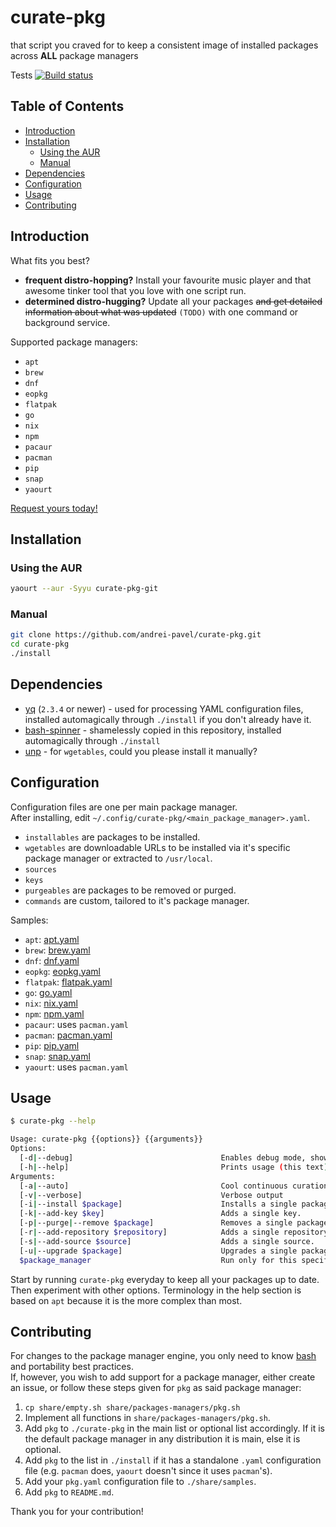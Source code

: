 # curate-pkg

that script you craved for to keep a consistent image of installed packages across **ALL** package managers

Tests [![Build status](https://circleci.com/gh/andrei-pavel/curate-pkg.svg?style=svg)](https://circleci.com/gh/andrei-pavel/curate-pkg)


## Table of Contents

- [Introduction](#introduction)
- [Installation](#installation)
  - [Using the AUR](#using-the-aur)
  - [Manual](#manual)
- [Dependencies](#dependencies)
- [Configuration](#configuration)
- [Usage](#usage)
- [Contributing](#contributing)


## Introduction

What fits you best?
- **frequent distro-hopping?** Install your favourite music player and that awesome tinker tool that you love with one script run.
- **determined distro-hugging?** Update all your packages ~~and get detailed information about what was updated~~ `(TODO)` with one command or background service.

Supported package managers:
- `apt`
- `brew`
- `dnf`
- `eopkg`
- `flatpak`
- `go`
- `nix`
- `npm`
- `pacaur`
- `pacman`
- `pip`
- `snap`
- `yaourt`

[Request yours today!](https://github.com/andrei-pavel/curate-pkg/issues/new)


## Installation

### Using the AUR

```sh
yaourt --aur -Syyu curate-pkg-git
```

### Manual

```sh
git clone https://github.com/andrei-pavel/curate-pkg.git
cd curate-pkg
./install
```


## Dependencies

- [yq](https://github.com/kislyuk/yq) (`2.3.4` or newer) - used for processing YAML configuration files, installed automagically through `./install` if you don't already have it.
- [bash-spinner](https://github.com/tlatsas/bash-spinner) - shamelessly copied in this repository, installed automagically through `./install`
- [unp](https://github.com/mitsuhiko/unp) - for `wgetables`, could you please install it manually?


## Configuration

Configuration files are one per main package manager.<br/>
After installing, edit `~/.config/curate-pkg/<main_package_manager>.yaml`.

- `installables` are packages to be installed.
- `wgetables` are downloadable URLs to be installed via it's specific package manager or extracted to `/usr/local`.
- `sources`
- `keys`
- `purgeables` are packages to be removed or purged.
- `commands` are custom, tailored to it's package manager.

Samples:
- `apt`: [apt.yaml](share/samples/apt.yaml)
- `brew`: [brew.yaml](share/samples/brew.yaml)
- `dnf`: [dnf.yaml](share/samples/dnf.yaml)
- `eopkg`: [eopkg.yaml](share/samples/eopkg.yaml)
- `flatpak`: [flatpak.yaml](share/samples/flatpak.yaml)
- `go`: [go.yaml](share/samples/go.yaml)
- `nix`: [nix.yaml](share/samples/nix.yaml)
- `npm`: [npm.yaml](share/samples/npm.yaml)
- `pacaur`: uses `pacman.yaml`
- `pacman`: [pacman.yaml](share/samples/pacman.yaml)
- `pip`: [pip.yaml](share/samples/pip.yaml)
- `snap`: [snap.yaml](share/samples/snap.yaml)
- `yaourt`: uses `pacman.yaml`


## Usage

```sh
$ curate-pkg --help
```

```sh
Usage: curate-pkg {{options}} {{arguments}}
Options:
  [-d|--debug]                                 Enables debug mode, showing every executed statement.
  [-h|--help]                                  Prints usage (this text).
Arguments:
  [-a|--auto]                                  Cool continuous curation
  [-v|--verbose]                               Verbose output
  [-i|--install $package]                      Installs a single package.
  [-k|--add-key $key]                          Adds a single key.
  [-p|--purge|--remove $package]               Removes a single package.
  [-r|--add-repository $repository]            Adds a single repository.
  [-s|--add-source $source]                    Adds a single source.
  [-u|--upgrade $package]                      Upgrades a single package.
  $package_manager                             Run only for this specific package manager.
```

Start by running `curate-pkg` everyday to keep all your packages up to date. Then experiment with other options. Terminology in the help section is based on `apt` because it is the more complex than most.


## Contributing

For changes to the package manager engine, you only need to know [bash](http://books.goalkicker.com/BashBook) and portability best practices.<br/>
If, however, you wish to add support for a package manager, either create an issue, or follow these steps given for `pkg` as said package manager:<br/>

1. `cp share/empty.sh share/packages-managers/pkg.sh`
2. Implement all functions in `share/packages-managers/pkg.sh`.
3. Add `pkg` to `./curate-pkg` in the main list or optional list accordingly. If it is the default package manager in any distribution it is main, else it is optional.
4. Add `pkg` to the list in `./install` if it has a standalone `.yaml` configuration file (e.g. `pacman` does, `yaourt` doesn't since it uses `pacman`'s).
5. Add your `pkg.yaml` configuration file to `./share/samples`.
6. Add `pkg` to `README.md`.

Thank you for your contribution!
